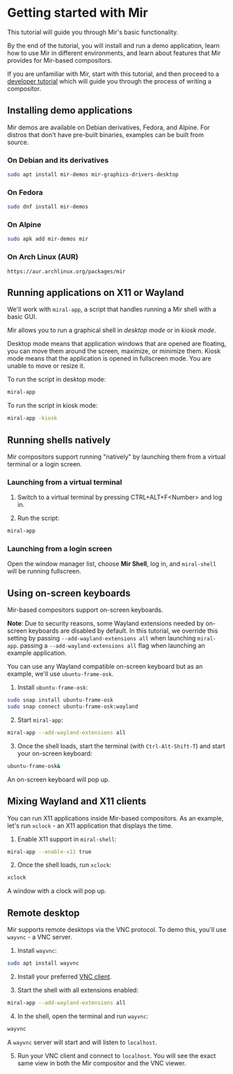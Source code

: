 # Getting started with Mir

This tutorial will guide you through Mir's basic functionality. 

By the end of the tutorial, you will install and run a demo application, learn how to use Mir in different environments, and learn about features that Mir provides for Mir-based compositors. 

If you are unfamiliar with Mir, start with this tutorial, and then proceed to a [developer tutorial](write-your-first-wayland-compositor.md) which will guide you through the process of writing a compositor.


## Installing demo applications
Mir demos are available on Debian derivatives, Fedora, and Alpine. For distros
that don't have pre-built binaries, examples can be built from source.

### On Debian and its derivatives

```sh
sudo apt install mir-demos mir-graphics-drivers-desktop
```

### On Fedora
```sh
sudo dnf install mir-demos
```

### On Alpine
```sh
sudo apk add mir-demos mir
```

### On Arch Linux (AUR)
```
https://aur.archlinux.org/packages/mir
```

## Running applications on X11 or Wayland

We'll work with `miral-app`, a script that handles running a Mir shell with a basic GUI.

Mir allows you to run a graphical shell in *desktop mode* or in *kiosk mode*.

Desktop mode means that application windows that are opened are floating, you can move them around the screen, maximize, or minimize them.
Kiosk mode means that the application is opened in fullscreen mode. You are unable to move or resize it.

To run the script in desktop mode:
```sh
miral-app
```

To run the script in kiosk mode:
```sh
miral-app -kiosk
```

## Running shells natively

Mir compositors support running "natively" by launching them from a virtual terminal or a login screen.

### Launching from a virtual terminal

1. Switch to a virtual terminal by pressing CTRL+ALT+F\<Number\> and log in.

2. Run the script:
```sh
miral-app
```

### Launching from a login screen

Open the window manager list, choose **Mir Shell**, log in, and `miral-shell` will be running fullscreen.

## Using on-screen keyboards
Mir-based compositors support on-screen keyboards. 

**Note**: Due to security reasons, some Wayland extensions needed by on-screen keyboards are disabled by default. In this tutorial, we override this setting by passing `--add-wayland-extensions all` when launching `miral-app`.
passing a `--add-wayland-extensions all` flag when launching an example application.

You can use any Wayland compatible on-screen keyboard but as an example, we'll use `ubuntu-frame-osk`. 

1. Install `ubuntu-frame-osk`:
```sh
sudo snap install ubuntu-frame-osk
sudo snap connect ubuntu-frame-osk:wayland
```

2. Start `miral-app`:
```sh
miral-app --add-wayland-extensions all
```

3. Once the shell loads, start the terminal (with `Ctrl-Alt-Shift-T`) and start your on-screen keyboard:
```sh
ubuntu-frame-osk&
```
An on-screen keyboard will pop up.


## Mixing Wayland and X11 clients

You can run X11 applications inside Mir-based compositors. As an example, let's run `xclock` - an X11 application that displays the time.

1. Enable X11 support in `miral-shell`:
```sh
miral-app --enable-x11 true
```

2. Once the shell loads, run `xclock`:
```sh
xclock
``` 
A window with a clock will pop up.

## Remote desktop
Mir supports remote desktops via the VNC protocol. To demo this, you'll use `wayvnc` - a VNC server. 

1. Install `wayvnc`:

```sh
sudo apt install wayvnc
```

2. Install your preferred [VNC client](https://help.ubuntu.com/community/VNC/Clients). 

3. Start the shell with all extensions enabled:
```sh
miral-app --add-wayland-extensions all
```

4. In the shell, open the terminal and run `wayvnc`:
```sh
wayvnc
```
A `wayvnc` server will start and will listen to `localhost`. 

5. Run your VNC client and connect to `localhost`. You will see the exact same view in both the Mir compositor and the VNC viewer.
